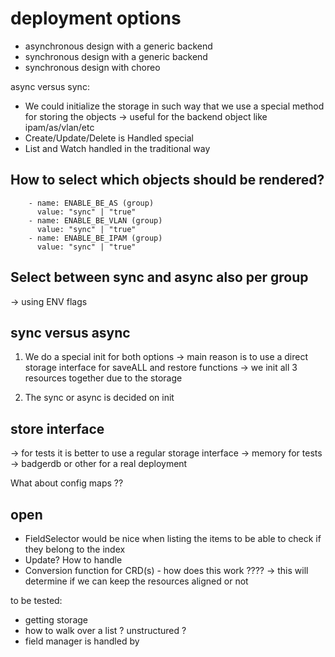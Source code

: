 # deployment options

- asynchronous design with a generic backend
- synchronous design with a generic backend
- synchronous design with choreo


async versus sync:
- We could initialize the storage in such way that we use a special method for storing the objects -> useful for the backend object like ipam/as/vlan/etc
- Create/Update/Delete is Handled special
- List and Watch handled in the traditional way

## How to select which objects should be rendered?

        - name: ENABLE_BE_AS (group)
          value: "sync" | "true"
        - name: ENABLE_BE_VLAN (group)
          value: "sync" | "true"
        - name: ENABLE_BE_IPAM (group)
          value: "sync" | "true"

## Select between sync and async also per group

-> using ENV flags



## sync versus async

1. We do a special init for both options -> main reason is to use a direct storage interface for saveALL and restore functions
-> we init all 3 resources together due to the storage

2. The sync or async is decided on init



## store interface 

-> for tests it is better to use a regular storage interface
-> memory for tests
-> badgerdb or other for a real deployment

What about config maps ??


## open

- FieldSelector would be nice when listing the items to be able to check if they belong to the index
- Update? How to handle
- Conversion function for CRD(s) - how does this work ???? -> this will determine if we can keep the resources aligned or not

to be tested:
- getting storage
- how to walk over a list ? unstructured ?
- field manager is handled by
